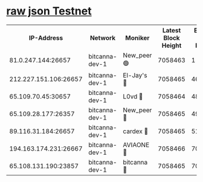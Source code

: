 [raw json Testnet](https://rpc-check.bcat.stavr.tech/bcat/rpc-bcat-result.json)
=


<table><tr><th>IP-Address</th><th>Network</th><th>Moniker</th><th>Latest Block Height</th><th>Earliest Block Height</th><th>Catching Up</th><th>Tx Index</th><th>Voting Power</th><th>Scan Time</th></tr><tr><td>81.0.247.144:26657</td><td>bitcanna-dev-1</td><td>New_peer 🟢</td><td>7058463</td><td>1</td><td>False</td><td>on</td><td>0</td><td>2024-03-26T09:37:34.654685420UTC</td></tr><tr><td>212.227.151.106:26657</td><td>bitcanna-dev-1</td><td>El-Jay's 🔴</td><td>7058465</td><td>4670391</td><td>False</td><td>on</td><td>2218364</td><td>2024-03-26T09:37:41.292490733UTC</td></tr><tr><td>65.109.70.45:30657</td><td>bitcanna-dev-1</td><td>L0vd 🔴</td><td>7058464</td><td>4828155</td><td>False</td><td>on</td><td>308120</td><td>2024-03-26T09:37:34.977119941UTC</td></tr><tr><td>65.109.28.177:26357</td><td>bitcanna-dev-1</td><td>New_peer 🔴</td><td>7058465</td><td>4952911</td><td>False</td><td>on</td><td>2237167</td><td>2024-03-26T09:37:41.881532206UTC</td></tr><tr><td>89.116.31.184:26657</td><td>bitcanna-dev-1</td><td>cardex 🔴</td><td>7058465</td><td>5185001</td><td>False</td><td>on</td><td>1</td><td>2024-03-26T09:37:41.564101279UTC</td></tr><tr><td>194.163.174.231:26667</td><td>bitcanna-dev-1</td><td>AVIAONE 🔴</td><td>7058466</td><td>7051661</td><td>False</td><td>on</td><td>1949865</td><td>2024-03-26T09:37:51.005463294UTC</td></tr><tr><td>65.108.131.190:23857</td><td>bitcanna-dev-1</td><td>bitcanna 🔴</td><td>7058465</td><td>7054465</td><td>False</td><td>off</td><td>378646</td><td>2024-03-26T09:37:42.206839713UTC</td></tr></table>